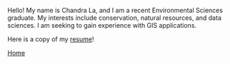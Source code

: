 Hello! My name is Chandra La, and I am a recent Environmental Sciences graduate. My interests include conservation, natural resources, and data sciences. I am seeking to gain experience with GIS applications. 

Here is a copy of my [resume](CV.md)!

[Home](README.md)
